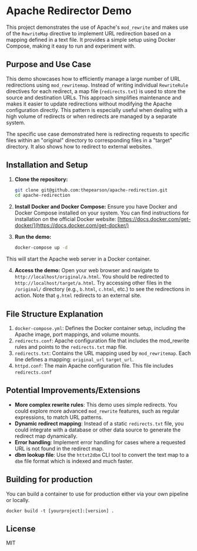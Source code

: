 # Apache Redirector Demo

This project demonstrates the use of Apache's `mod_rewrite` and makes use of the `RewriteMap` directive to implement URL redirection based on a mapping defined in a text file.  It provides a simple setup using Docker Compose, making it easy to run and experiment with.

## Purpose and Use Case

This demo showcases how to efficiently manage a large number of URL redirections using `mod_rewritemap`. Instead of writing individual `RewriteRule` directives for each redirect, a map file (`redirects.txt`) is used to store the source and destination URLs.  This approach simplifies maintenance and makes it easier to update redirections without modifying the Apache configuration directly.  This pattern is especially useful when dealing with a high volume of redirects or when redirects are managed by a separate system.

The specific use case demonstrated here is redirecting requests to specific files within an "original" directory to corresponding files in a "target" directory.  It also shows how to redirect to external websites.


## Installation and Setup

1. **Clone the repository:**

   ```bash
   git clone git@github.com:thepearson/apache-redirection.git
   cd apache-redirection
   ```


2. **Install Docker and Docker Compose:** Ensure you have Docker and Docker Compose installed on your system.  You can find instructions for installation on the official Docker website: [https://docs.docker.com/get-docker/](https://docs.docker.com/get-docker/)

3. **Run the demo:**

    ```bash
    docker-compose up -d

    ````

This will start the Apache web server in a Docker container.

4. **Access the demo:** Open your web browser and navigate to `http://localhost/original/a.html`. You should be redirected to `http://localhost/target/a.html`.  Try accessing other files in the `/original/` directory (e.g., `b.html`, `c.html`, etc.) to see the redirections in action.  Note that `g.html` redirects to an external site.


## File Structure Explanation

1. `docker-compose.yml`: Defines the Docker container setup, including the Apache image, port mappings, and volume mounts.
2. `redirects.conf`: Apache configuration file that includes the mod_rewrite rules and points to the `redirects.txt` map file.
3. `redirects.txt`: Contains the URL mapping used by `mod_rewritemap`. Each line defines a mapping: `original_url` `target_url`.
4. `httpd.conf`: The main Apache configuration file. This file includes `redirects.conf`


## Potential Improvements/Extensions

 - **More complex rewrite rules**: This demo uses simple redirects. You could explore more advanced `mod_rewrite` features, such as regular expressions, to match URL patterns.
 - **Dynamic redirect mapping**: Instead of a static `redirects.txt` file, you could integrate with a database or other data source to generate the redirect map dynamically.
 - **Error handling**: Implement error handling for cases where a requested URL is not found in the redirect map.
 - **dbm lookup file**: Use the `httxt2dbm` CLI tool to convert the text map to a `dbm` file format which is indexed and much faster.


## Building for production

You can build a container to use for production either via your own pipeline or locally.


```
docker build -t [yourproject]:[version] .
```


## License

MIT
